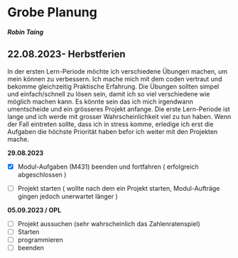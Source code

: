 # Grobe Planung

***Robin Taing***

## 22.08.2023- Herbstferien

In der ersten Lern-Periode möchte ich verschiedene Übungen machen, um mein können zu verbessern. Ich mache mich mit dem coden vertraut und bekomme gleichzeitig Praktische Erfahrung. Die Übungen sollten simpel und einfach/schnell zu lösen sein, damit ich so viel verschiedene wie möglich machen kann. Es könnte sein das ich mich irgendwann umentscheide und ein grösseres Projekt anfange. 
Die erste Lern-Periode ist lange und ich werde mit grosser Wahrscheinlichkeit viel zu tun haben. Wenn der Fall eintreten sollte, dass ich in stress komme, erledige ich erst die Aufgaben die höchste Priorität haben befor ich weiter mit den Projekten mache. 


**29.08.2023**
- [x] Modul-Aufgaben (M431) beenden und fortfahren ( erfolgreich abgeschlossen )
- [ ] Projekt starten ( wollte nach dem ein Projekt starten, Modul-Aufträge gingen jedoch unerwartet länger )


**05.09.2023 / OPL**
- [ ] Projekt aussuchen (sehr wahrscheinlich das Zahlenratenspiel)
- [ ] Starten
- [ ] programmieren
- [ ] beenden
